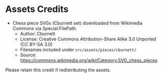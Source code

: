 # Assets Credits

- Chess piece SVGs (Cburnett set) downloaded from Wikimedia Commons via Special:FilePath.
  - Author: Cburnett
  - License: Creative Commons Attribution-Share Alike 3.0 Unported (CC BY-SA 3.0)
  - Filenames included under `src/assets/pieces/cburnett/`
  - Source: https://commons.wikimedia.org/wiki/Category:SVG_chess_pieces

Please retain this credit if redistributing the assets.
